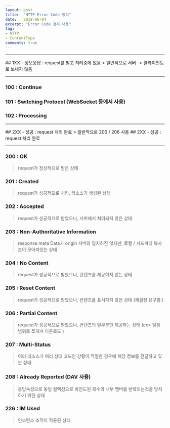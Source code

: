 ```yaml
---
layout: post
title:  "HTTP Error Code 정리"
date:   2019-06-04
excerpt: "Error Code 정리 내용"
tag:
- HTTP
- ContentType
comments: true
---
```


<hr/>
## 1XX - 정보응답 : request를 받고 처리중에 있음
> 일반적으로 서버 -> 클라이언트로 보내지 않음
<hr/>

### 100 : Continue
### 101 : Switching Protocol (WebSocket 등에서 사용)
### 102 : Processing

<hr/>
## 2XX - 성공 : request 처리 완료
> 일반적으로 200 / 206 사용
## 2XX - 성공 : request 처리 완료
<hr/>

### 200 : OK
> request가 정상적으로 받은 상태
### 201 : Created
> request가 성공적으로 처리, 리소스가 생성된 상태
### 202 : Accepted
> request가 성공적으로 받았으나, 서버에서 처리되지 않은 상태
### 203 : Non-Authoritative Information
> response meta Data가 origin 서버와 일치하진 않지만, 로컬 / 서드파티 복사본이 모아져있는 상태
### 204 : No Content
> request가 성공적으로 받았으나, 컨텐츠를 제공하지 않는 상태
### 205 : Reset Content
> request가 성공적으로 받았으나, 컨텐츠를 표시하지 않은 상태 (재설정 요구함.)
### 206 : Partial Content
> request가 성공적으로 받았으나, 컨텐츠의 일부분만 제공하는 상태 (ex> 일정 범위로 쪼개서 다운로드 )
### 207 : Multi-Status
> 여러 리소스가 여러 상태 코드인 상황이 적절한 경우에 해당 정보를 전달하고 있는 상태
### 208 : Already Reported (DAV 사용)
> 응답속성으로 동일 컬렉션으로 바인드된 복수의 내부 멤버를 반복되는것을 방지하기 위한 상태
### 226 : IM Used
> 인스턴스 조작이 적용된 상태
